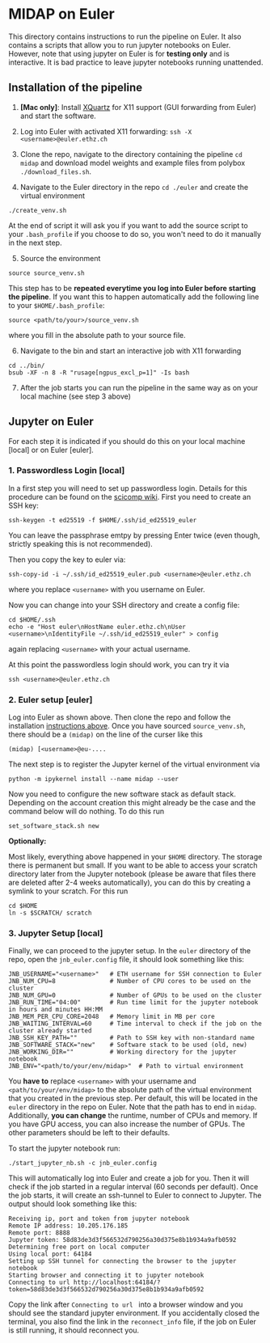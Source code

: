 # MIDAP on Euler

This directory contains instructions to run the pipeline on Euler. It also contains a scripts that allow you to run 
jupyter notebooks on Euler. However, note that using jupyter on Euler is for **testing only** and is 
interactive. It is bad practice to leave jupyter notebooks running unattended.

## Installation of the pipeline

1. **[Mac only]**: Install [XQuartz](https://www.xquartz.org/) for X11 support (GUI forwarding from Euler) and start the software.

2. Log into Euler with activated X11 forwarding: `ssh -X <username>@euler.ethz.ch`

3. Clone the repo, navigate to the directory containing the pipeline `cd midap` and download model weights and example files from polybox `./download_files.sh`.

4. Navigate to the Euler directory in the repo `cd ./euler` and create the virtual environment
```
./create_venv.sh
```
At the end of script it will ask you if you want to add the source script to your `.bash_profile` if you choose to do 
so, you won't need to do it manually in the next step.

5. Source the environment

```
source source_venv.sh
```
This step has to be **repeated everytime you log into Euler before starting the pipeline**. If you want this to happen automatically add the following line 
to your `$HOME/.bash_profile`:
```
source <path/to/your>/source_venv.sh
```
where you fill in the absolute path to your source file.

6. Navigate to the bin and start an interactive job with X11 forwarding
```
cd ../bin/
bsub -XF -n 8 -R "rusage[ngpus_excl_p=1]" -Is bash
```

7. After the job starts you can run the pipeline in the same way as on your local machine (see step 3 above)

## Jupyter on Euler

For each step it is indicated if you should do this on your local machine [local] or on Euler [euler]. 

### 1. Passwordless Login [local]

In a first step you will need to set up passwordless login. Details for this procedure can be found on the [scicomp wiki](https://scicomp.ethz.ch/wiki/Accessing_the_clusters#How_to_use_keys_with_non-default_names). First you need to create an SSH key:

```
ssh-keygen -t ed25519 -f $HOME/.ssh/id_ed25519_euler
```

You can leave the passphrase emtpy by pressing Enter twice (even though, strictly speaking this is not recommended).

Then you copy the key to euler via:

```
ssh-copy-id -i ~/.ssh/id_ed25519_euler.pub <username>@euler.ethz.ch
```

where you replace `<username>` with you username on Euler.

Now you can change into your SSH directory and create a config file:

```
cd $HOME/.ssh
echo -e "Host euler\nHostName euler.ethz.ch\nUser <username>\nIdentityFile ~/.ssh/id_ed25519_euler" > config 
```

again replacing `<username>` with your actual username.

At this point the passwordless login should work, you can try it via

```
ssh <username>@euler.ethz.ch
```

### 2. Euler setup [euler]

Log into Euler as shown above. Then clone the repo and follow the installation [instructions above](README.md#installation-of-the-pipeline). Once you have sourced `source_venv.sh`, there should be a `(midap)` on the line of the curser like this

```
(midap) [<username>@eu-....
```  

The next step is to register the Jupyter kernel of the virtual environment via

```
python -m ipykernel install --name midap --user
```

Now you need to configure the new software stack as default stack. Depending on the account creation this might already be the case and the command below will do nothing. To do this run

```
set_software_stack.sh new
```

**Optionally:**

Most likely, everything above happened in your `$HOME` directory. The storage there is permanent but small. If you want to be able to access your scratch directory later from the Jupyter notebook (please be aware that files there are deleted after 2-4 weeks automatically), you can do this by creating a symlink to your scratch. For this run

```
cd $HOME
ln -s $SCRATCH/ scratch
```

### 3. Jupyter Setup [local]

Finally, we can proceed to the jupyter setup. In the `euler` directory of the repo, open the `jnb_euler.config` file, it should look something like this:

```
JNB_USERNAME="<username>"   # ETH username for SSH connection to Euler
JNB_NUM_CPU=8               # Number of CPU cores to be used on the cluster
JNB_NUM_GPU=0               # Number of GPUs to be used on the cluster
JNB_RUN_TIME="04:00"        # Run time limit for the jupyter notebook in hours and minutes HH:MM
JNB_MEM_PER_CPU_CORE=2048   # Memory limit in MB per core
JNB_WAITING_INTERVAL=60     # Time interval to check if the job on the cluster already started
JNB_SSH_KEY_PATH=""         # Path to SSH key with non-standard name
JNB_SOFTWARE_STACK="new"    # Software stack to be used (old, new)
JNB_WORKING_DIR=""          # Working directory for the jupyter notebook
JNB_ENV="<path/to/your/env/midap>"  # Path to virtual environment
```

You **have to** replace `<username>` with your username and `<path/to/your/env/midap>` to the absolute path of the virtual environment that you created in the previous step. Per default, this will be located in the `euler` directory in the repo on Euler. Note that the path has to end in `midap`. Additionally, **you can change** the runtime, number of CPUs and memory. If you have GPU access, you can also increase the number of GPUs. The other parameters should be left to their defaults.

To start the jupyter notebook run:

```
./start_jupyter_nb.sh -c jnb_euler.config
```

This will automatically log into Euler and create a job for you. Then it will check if the job started in a regular interval (60 seconds per default). Once the job starts, it will create an ssh-tunnel to Euler to connect to Jupyter. The output should look something like this:

```
Receiving ip, port and token from jupyter notebook
Remote IP address: 10.205.176.185
Remote port: 8888
Jupyter token: 58d83de3d3f566532d790256a30d375e8b1b934a9afb0592
Determining free port on local computer
Using local port: 64184
Setting up SSH tunnel for connecting the browser to the jupyter notebook
Starting browser and connecting it to jupyter notebook
Connecting to url http://localhost:64184/?token=58d83de3d3f566532d790256a30d375e8b1b934a9afb0592
```

Copy the link after `Connecting to url ` into a browser window and you should see the standard jupyter environment. If you accidentally closed the terminal, you also find the link in the `reconnect_info` file, if the job on Euler is still running, it should reconnect you. 